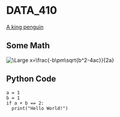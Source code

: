 # DATA_410

[A king penguin](penguin.jpg)

## Some Math
![\Large x=\frac{-b\pm\sqrt{b^2-4ac}}{2a}](https://latex.codecogs.com/svg.latex?\Large&space;x=\frac{-b\pm\sqrt{b^2-4ac}}{2a}) 

## Python Code

```
a = 1 
b = 1 
if a + b == 2:
  print("Hello World!")
```
